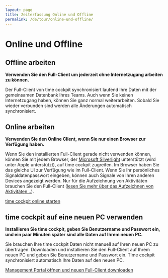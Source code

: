 ```yaml
---
layout: page
title: Zeiterfassung Online und Offline
permalink: /de/tour/online-und-offline/
---
```


<h1>Online und Offline
		</h1><div class="tour">
  <div class="row">
    <div class="col-sm-12 col-md-6">
      <h2>Offline arbeiten
				</h2>
      <p>
        <strong>Verwenden Sie den Full-Client um jederzeit ohne Internetzugang arbeiten zu können.</strong>
      </p>
      <p>Der Full-Client von time cockpit synchronisiert laufend Ihre Daten mit der gemeinsamen Datenbank Ihres Teams. Auch wenn Sie keinen Internetzugang haben, können Sie ganz normal weiterarbeiten. Sobald Sie wieder verbunden sind werden alle Änderungen automatisch synchronisiert. 
				</p>
    </div>
    <div class="col-sm-12 col-md-6">
      <function name="Composite.Media.ImageGallery.Slimbox2">
        <param name="MediaImage" value="MediaArchive:d16896f7-34bd-46b7-8408-2d910f75ac48" />
        <param name="GroupName" value=" page" />
      </function>
    </div>
  </div>
  <div class="row">
    <div class="col-sm-12 col-md-6">
      <h2>Online arbeiten
				</h2>
      <p>
        <strong>Verwenden Sie den Online Client, wenn Sie nur einen Browser zur Verfügung haben.</strong>
      </p>
      <p>Wenn Sie den installierten Full-Client gerade nicht verwenden können, können Sie mit jedem Browser, der <a href="http://www.microsoft.com/silverlight/" target="_blank">Microsoft Silverlight</a> unterstützt (wird unter Apple unterstützt), auf time cockpit zugreifen. Im Browser haben Sie das gleiche UI zur Verfügung wie im Full-Client. Wenn Sie Ihr persönliches Signaldatenpasswort eingeben, können auch Signale von Ihren anderen Devices angezeigt werden. Nur für die Aufzeichnung von Aktivitäten brauchen Sie den Full-Client (<a href="{{site.baseurl}}/de/tour/aktivitaeten-aufzeichnen/">lesen Sie mehr über das Aufzeichnen von Aktivitäten...</a>).
				</p>
      <p>
        <a class="linkButton" href="http://login.timecockpit.com" target="_blank">time cockpit online starten</a>
      </p>
    </div>
    <div class="col-sm-12 col-md-6">
      <function name="Composite.Media.ImageGallery.Slimbox2">
        <param name="MediaImage" value="MediaArchive:e046cb46-fa91-42d0-a508-a8f1963534d9" />
        <param name="GroupName" value=" page" />
      </function>
    </div>
  </div>
  <div class="row">
    <div class="col-sm-12">
      <h2>time cockpit auf eine neuen PC verwenden
				</h2>
      <p>
        <strong>Installieren Sie time cockpit, geben Sie Benutzername und Passwort ein, und ein paar Minuten später sind alle Daten auf Ihrem neuen PC.</strong>
      </p>
      <p>Sie brauchen Ihre time cockpit Daten nicht manuell auf Ihren neuen PC zu übertragen. Downloaden und installieren Sie den Full-Client auf Ihrem neuen PC und geben Sie Benutzername und Passwort ein. Time cockpit synchronisiert automatisch Ihre Daten auf den neuen PC.
				</p>
      <p>
        <a class="linkButton" href="{{site.baseurl}}/de/account/overview/">Management Portal öffnen und neuen Full-Client downloaden</a>
      </p>
    </div>
  </div>
</div>